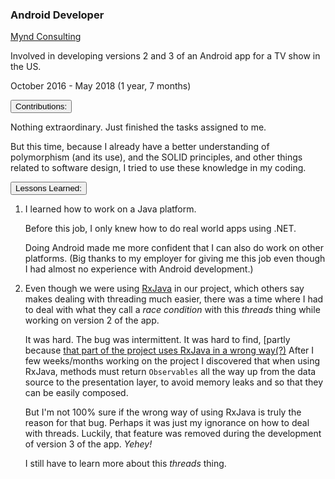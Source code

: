 <div class="d-flex flex-column flex-md-row justify-content-between">
    <div class="flex-grow-1">
        <h3 class="mb-0">Android Developer</h3>
        <div class="subheading mb-3">
            <a href="http://www.myndconsulting.com/">Mynd Consulting</a>
        </div>
        <p>Involved in developing versions 2 and 3 of an Android app for a TV show in the US.</p>
    </div>
    <div class="flex-shrink-0"><span class="text-primary">October 2016 - May 2018 (1 year, 7 months)</span></div>
</div>


<div class="accordion mb-5 mt-2 d-print-none" id="experience-4-mynd-accordion">
    <div class="card">
        <div class="card-header p-0" id="experience-4-mynd-heading-contributions">
            <p class="mb-0">
                <button class="btn btn-link btn-block text-left  collapsed" type="button" data-toggle="collapse" data-target="#experience-4-mynd-collapse-contributions" aria-expanded="true" aria-controls="experience-4-mynd-collapse-contributions">
                Contributions:
                </button>
            </p>
        </div>
        <div id="experience-4-mynd-collapse-contributions" class="collapse" aria-labelledby="experience-4-mynd-heading-contributions" data-parent="#experience-4-mynd-accordion">
	        <div class="card-body col-md-9">
                <div class="pr-3 border-right border-light">
                    <p>
                        Nothing extraordinary. Just finished the tasks assigned to me.
                    </p>
                    <p>
                        But this time, because I already have a better understanding of polymorphism (and its use), and the SOLID principles, and other things related to software design, I tried to use these knowledge in my coding.
                    </p>
                </div>
            </div>
        </div>
    </div>
    <div class="card">
        <div class="card-header p-0" id="experience-4-mynd-heading-lessons-learned">
	        <p class="mb-0">
	            <button class="btn btn-link btn-block text-left  collapsed" type="button" data-toggle="collapse" data-target="#experience-4-mynd-collapse-lessons-learned" aria-expanded="false" aria-controls="experience-4-mynd-collapse-lessons-learned">
	            Lessons Learned:
	            </button>
	        </p>
        </div>
        <div id="experience-4-mynd-collapse-lessons-learned" class="collapse" aria-labelledby="experience-4-mynd-heading-lessons-learned" data-parent="#experience-4-mynd-accordion">
	        <div class="card-body col-md-9">
                <div class="pr-3 border-right border-light">
                    <ol>
                        <li>
                            <p>
                                I learned how to work on a Java platform.
                            </p>
                            <p>
                                Before this job, I only knew how to do real world apps using .NET.
                            </p>
                            <p>
                                Doing Android made me more confident that I can also do work on other platforms. (Big thanks to my employer for giving me this job even though I had almost no experience with Android development.)
                            </p>
                        </li>
                        <li>
                            <p>
                                Even though we were using <a href="/2018/05/23/rxjava-is-not-intuitive/">RxJava</a> in our project, which others say makes dealing with threading much easier, there was a time where I had to deal with what they call a <em>race condition</em> with this <em>threads</em> thing while working on version 2 of the app. 
                            </p>
                            <p>
                                It was hard. The bug was intermittent. It was hard to find, [partly because <a href="/2018/05/23/rxjava-is-not-intuitive/">that part of the project uses RxJava in a wrong way(?)</a>
                                After I few weeks/months working on the project I discovered that when using RxJava, methods must return <code>Observables</code> all the way up from the data source to the presentation layer, to avoid memory leaks and so that they can be easily composed.
                            </p>
                            <p>
                                But I'm not 100% sure if the wrong way of using RxJava is truly the reason for that bug. Perhaps it was just my ignorance on how to deal with threads.
                                Luckily, that feature was removed during the development of version 3 of the app. <em>Yehey!</em>
                            </p>
                            <p>
                                I still have to learn more about this <em>threads</em> thing.
                            </p>
                        </li>
                    </ol>
	            </div>
	        </div>
        </div>
    </div>
</div>